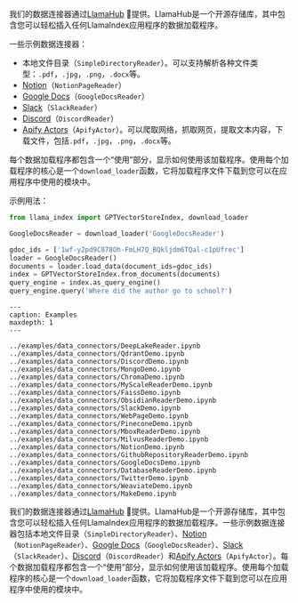 我们的数据连接器通过[LlamaHub](https://llamahub.ai/) 🦙提供。LlamaHub是一个开源存储库，其中包含您可以轻松插入任何LlamaIndex应用程序的数据加载程序。

一些示例数据连接器：
- 本地文件目录（`SimpleDirectoryReader`）。可以支持解析各种文件类型：`.pdf`，`.jpg`，`.png`，`.docx`等。
- [Notion](https://developers.notion.com/)（`NotionPageReader`）
- [Google Docs](https://developers.google.com/docs/api)（`GoogleDocsReader`）
- [Slack](https://api.slack.com/)（`SlackReader`）
- [Discord](https://discord.com/developers/docs/intro)（`DiscordReader`）
- [Apify Actors](https://llamahub.ai/l/apify-actor)（`ApifyActor`）。可以爬取网络，抓取网页，提取文本内容，下载文件，包括`.pdf`，`.jpg`，`.png`，`.docx`等。

每个数据加载程序都包含一个“使用”部分，显示如何使用该加载程序。使用每个加载程序的核心是一个`download_loader`函数，它将加载程序文件下载到您可以在应用程序中使用的模块中。

示例用法：

```python
from llama_index import GPTVectorStoreIndex, download_loader

GoogleDocsReader = download_loader('GoogleDocsReader')

gdoc_ids = ['1wf-y2pd9C878Oh-FmLH7Q_BQkljdm6TQal-c1pUfrec']
loader = GoogleDocsReader()
documents = loader.load_data(document_ids=gdoc_ids)
index = GPTVectorStoreIndex.from_documents(documents)
query_engine = index.as_query_engine()
query_engine.query('Where did the author go to school?')
```

```{toctree}
---
caption: Examples
maxdepth: 1
---

../examples/data_connectors/DeepLakeReader.ipynb
../examples/data_connectors/QdrantDemo.ipynb
../examples/data_connectors/DiscordDemo.ipynb
../examples/data_connectors/MongoDemo.ipynb
../examples/data_connectors/ChromaDemo.ipynb
../examples/data_connectors/MyScaleReaderDemo.ipynb
../examples/data_connectors/FaissDemo.ipynb
../examples/data_connectors/ObsidianReaderDemo.ipynb
../examples/data_connectors/SlackDemo.ipynb
../examples/data_connectors/WebPageDemo.ipynb
../examples/data_connectors/PineconeDemo.ipynb
../examples/data_connectors/MboxReaderDemo.ipynb
../examples/data_connectors/MilvusReaderDemo.ipynb
../examples/data_connectors/NotionDemo.ipynb
../examples/data_connectors/GithubRepositoryReaderDemo.ipynb
../examples/data_connectors/GoogleDocsDemo.ipynb
../examples/data_connectors/DatabaseReaderDemo.ipynb
../examples/data_connectors/TwitterDemo.ipynb
../examples/data_connectors/WeaviateDemo.ipynb
../examples/data_connectors/MakeDemo.ipynb
```

我们的数据连接器通过[LlamaHub](https://llamahub.ai/) 🦙提供。LlamaHub是一个开源存储库，其中包含您可以轻松插入任何LlamaIndex应用程序的数据加载程序。一些示例数据连接器包括本地文件目录（`SimpleDirectoryReader`）、[Notion](https://developers.notion.com/)（`NotionPageReader`）、[Google Docs](https://developers.google.com/docs/api)（`GoogleDocsReader`）、[Slack](https://api.slack.com/)（`SlackReader`）、[Discord](https://discord.com/developers/docs/intro)（`DiscordReader`）和[Apify Actors](https://llamahub.ai/l/apify-actor)（`ApifyActor`）。每个数据加载程序都包含一个“使用”部分，显示如何使用该加载程序。使用每个加载程序的核心是一个`download_loader`函数，它将加载程序文件下载到您可以在应用程序中使用的模块中。